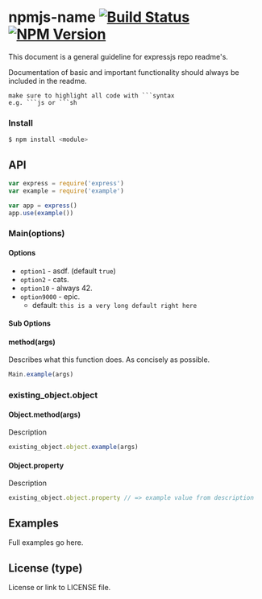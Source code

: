 # npmjs-name [![Build Status](https://travis-ci.org/expressjs/style-guide.svg?branch=master)](https://travis-ci.org/expressjs/style-guide) [![NPM Version](https://badge.fury.io/js/style-guide.svg)](https://badge.fury.io/js/style-guide)

This document is a general guideline for expressjs repo readme's.

Documentation of basic and important functionality should always be included in the readme.

    make sure to highlight all code with ```syntax
    e.g. ```js or ```sh

### Install

```sh
$ npm install <module>
```

## API

```js
var express = require('express')
var example = require('example')

var app = express()
app.use(example())
```

### Main(options)

#### Options

- `option1`    - asdf. (default `true`)
- `option2`    - cats.
- `option10`   - always 42.
- `option9000` - epic.
  - default: `this is a very long default right here`

#### Sub Options

#### method(args)

Describes what this function does. As concisely as possible.

```js
Main.example(args)
```

### existing_object.object

#### Object.method(args)

Description

```js
existing_object.object.example(args)
```

#### Object.property

Description

```js
existing_object.object.property // => example value from description
```

## Examples

Full examples go here.

## License (type)

License or link to LICENSE file.

